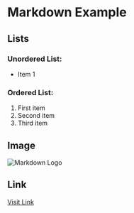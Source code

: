# Markdown Example

## Lists

### Unordered List:
- Item 1


### Ordered List:
1. First item
2. Second item
3. Third item

## Image

![Markdown Logo]([https://upload.wikimedia.org/wikipedia/commons/4/48/Markdown-mark.svg](https://www.investopedia.com/terms/s/stockforstock.asp))

## Link

[Visit Link]([https://openai.com/](https://www.investopedia.com/terms/s/stockforstock.asp))
